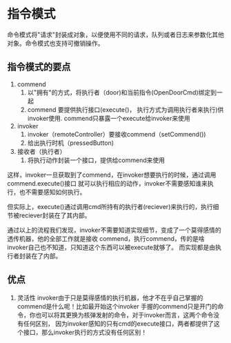 # 指令模式
命令模式将"请求"封装成对象，以便使用不同的请求，队列或者日志来参数化其他对象。命令模式也支持可撤销操作。
## 指令模式的要点
1. commend
    1. 以"拥有"的方式，将执行者（door)和当前指令(OpenDoorCmd)绑定到一起
    2. commend 要提供执行接口(execute()， 执行方式为调用执行者来执行)供invoker使用. 
    commend只暴露一个execute给invoker来使用
2. invoker
    1. invoker（remoteController）要接收commend（setCommend())
    2. 给出执行时机（pressedButton)
3. 接收者（执行者）
    1. 将执行动作封装一个接口，提供给commend来使用
    
这样，invoker一旦获取到了commend，在invoker想要执行的时候，通过调用commend.execute()接口
就可以执行相应的动作，invoker不需要感知谁来执行，也不需要感知如何执行。

但实际上，execute()通过调用cmd所持有的执行者(reciever)来执行的，执行细节被reciever封装在了其内部。

通过以上的流程我们发现，invoker不需要知道实现细节，变成了一个莫得感情的透传机器，他的全部工作就是接收
commend，执行commend，传的是啥invoker自己也不知道，只知道这个东西可以被execute就够了。
而实现都是由执行者封装在了内部。

## 优点
1. 灵活性
invoker由于只是莫得感情的执行机器，他才不在乎自己掌握的commend是什么呢！比如最开始这个invoker
手握的commend只是开门的命令，你也可以将其更换为核弹发射的命令，对于invoker而言，这两个命令没有任何区别，
因为invoker感知的只有cmd的execute接口，两者都提供了这个接口，那么invoker执行的方式没有任何区别！
